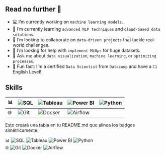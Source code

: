 ## Read no further 👋

* 💻 I’m currently working on `machine learning models`.  
* 🌱 I’m currently learning `advanced NLP techniques` and `cloud-based data solutions`.  
* 🔮 I’m looking to collaborate on `data-driven projects` that tackle real-world challenges.  
* 🧐 I’m looking for help with `implement MLOps` for huge datasets.  
* 💬 Ask me about `data visualization`, `machine learning`, or `optimizing processes`.    
* 💎 Fun fact: I’m a certified `Data Scientist` from `Datacamp` and have a `C1` English Level!

## Skills

| 📊 | ![SQL](https://img.shields.io/badge/SQL-FFD700?style=for-the-badge&logo=postgresql&logoColor=FFD700&labelColor=000000) | ![Tableau](https://img.shields.io/badge/Tableau-FFD700?style=for-the-badge&logo=tableau&logoColor=FFD700&labelColor=000000) | ![Power BI](https://img.shields.io/badge/Power_BI-FFD700?style=for-the-badge&logo=google-analytics&logoColor=FFD700&labelColor=000000) | ![Python](https://img.shields.io/badge/Python-FFD700?style=for-the-badge&logo=python&logoColor=FFD700&labelColor=000000) |
| --- | --- | --- | --- | --- |
| 🌐 | ![Git](https://img.shields.io/badge/Git-FFD700?style=for-the-badge&logo=git&logoColor=FFD700&labelColor=000000) | ![Docker](https://img.shields.io/badge/Docker-FFD700?style=for-the-badge&logo=docker&logoColor=FFD700&labelColor=000000) | ![Airflow](https://img.shields.io/badge/Airflow-FFD700?style=for-the-badge&logo=apache-airflow&logoColor=FFD700&labelColor=000000) |  |
Esto creará una tabla en tu README.md que alinea los badges simétricamente:




📊 ![SQL](https://img.shields.io/badge/SQL-FFD700?style=for-the-badge&logo=postgresql&logoColor=FFD700&labelColor=000000)
![Tableau](https://img.shields.io/badge/Tableau-FFD700?style=for-the-badge&logo=tableau&logoColor=FFD700&labelColor=000000)
![Power BI](https://img.shields.io/badge/Power_BI-FFD700?style=for-the-badge&logo=google-analytics&logoColor=FFD700&labelColor=000000)
![Python](https://img.shields.io/badge/Python-FFD700?style=for-the-badge&logo=python&logoColor=FFD700&labelColor=000000)</br>
🌐
![Git](https://img.shields.io/badge/Git-FFD700?style=for-the-badge&logo=git&logoColor=FFD700&labelColor=000000)
![Docker](https://img.shields.io/badge/Docker-FFD700?style=for-the-badge&logo=docker&logoColor=FFD700&labelColor=000000)
![Airflow](https://img.shields.io/badge/Airflow-FFD700?style=for-the-badge&logo=apache-airflow&logoColor=FFD700&labelColor=000000)

<!--
**rownlet/rownlet** is a ✨ _special_ ✨ repository because its `README.md` (this file) appears on your GitHub profile.

Here are some ideas to get you started:



-->
